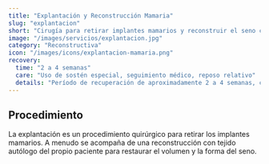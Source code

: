 ```yaml
---
title: "Explantación y Reconstrucción Mamaria"
slug: "explantacion"
short: "Cirugía para retirar implantes mamarios y reconstruir el seno con tejido autólogo del paciente."
image: "/images/servicios/explantacion.jpg"
category: "Reconstructiva"
icon: "/images/icons/explantacion-mamaria.png"
recovery: 
  time: "2 a 4 semanas"
  care: "Uso de sostén especial, seguimiento médico, reposo relativo"
  details: "Período de recuperación de aproximadamente 2 a 4 semanas, con seguimiento médico para evaluar la evolución de la reconstrucción."
---
```



## Procedimiento
La explantación es un procedimiento quirúrgico para retirar los implantes mamarios. A menudo se acompaña de una reconstrucción con tejido autólogo del propio paciente para restaurar el volumen y la forma del seno.


